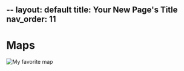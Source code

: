 --
layout: default
title: Your New Page's Title
nav_order: 11
---
# Maps
![My favorite map](img/fav-map.png)
